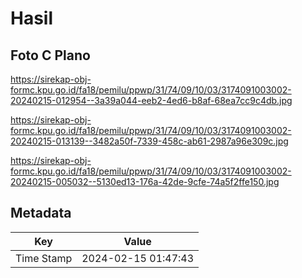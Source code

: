 # Hasil

## Foto C Plano

https://sirekap-obj-formc.kpu.go.id/fa18/pemilu/ppwp/31/74/09/10/03/3174091003002-20240215-012954--3a39a044-eeb2-4ed6-b8af-68ea7cc9c4db.jpg

https://sirekap-obj-formc.kpu.go.id/fa18/pemilu/ppwp/31/74/09/10/03/3174091003002-20240215-013139--3482a50f-7339-458c-ab61-2987a96e309c.jpg

https://sirekap-obj-formc.kpu.go.id/fa18/pemilu/ppwp/31/74/09/10/03/3174091003002-20240215-005032--5130ed13-176a-42de-9cfe-74a5f2ffe150.jpg


## Metadata

| Key        | Value               |
| ---------- | ------------------- |
| Time Stamp | 2024-02-15 01:47:43 |



